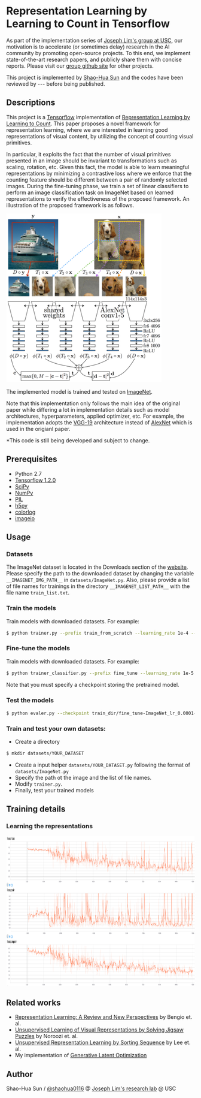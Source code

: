 # Representation Learning by Learning to Count in Tensorflow

As part of the implementation series of [Joseph Lim's group at USC](http://csail.mit.edu/~lim), our motivation is to accelerate (or sometimes delay) research in the AI community by promoting open-source projects. To this end, we implement state-of-the-art research papers, and publicly share them with concise reports. Please visit our [group github site](https://github.com/gitlimlab) for other projects.

This project is implemented by [Shao-Hua Sun](http://shaohua0116.github.io) and the codes have been reviewed by --- before being published.

## Descriptions
This project is a [Tensorflow](https://www.tensorflow.org/) implementation of [Representation Learning by Learning to Count](https://arxiv.org/abs/1708.06734). This paper proposes a novel framework for representation learning, where we are interested in learning good representations of visual content, by utilizing the concept of counting visual primitives. 

In particular, it exploits the fact that the number of visual primitives presented in an image should be invariant to transformations such as scaling, rotation, etc. Given this fact, the model is able to learn meaningful representations by minimizing a contrastive loss where we enforce that the counting feature should be different between a pair of randomly selected images. During the fine-tuning phase, we train a set of linear classifiers to perform an image classification task on ImageNet based on learned representations to verify the effectiveness of the proposed framework. An illustration of the proposed framework is as follows.

<img src="figure/framework.png" height="450" style="float:middle"/>

The implemented model is trained and tested on [ImageNet](http://www.image-net.org/). 

Note that this implementation only follows the main idea of the original paper while differing a lot in implementation details such as model architectures, hyperparameters, applied optimizer, etc. For example, the implementation adopts the [VGG-19](https://arxiv.org/abs/1409.1556) architecture instead of [AlexNet](https://papers.nips.cc/paper/4824-imagenet-classification-with-deep-convolutional-neural-networks.pdf) which is used in the origianl paper.

\*This code is still being developed and subject to change.

## Prerequisites

- Python 2.7
- [Tensorflow 1.2.0](https://github.com/tensorflow/tensorflow/tree/r1.2)
- [SciPy](http://www.scipy.org/install.html)
- [NumPy](http://www.numpy.org/)
- [PIL](http://pillow.readthedocs.io/en/3.1.x/installation.html)
- [h5py](http://docs.h5py.org/en/latest/)
- [colorlog](https://github.com/borntyping/python-colorlog)
- [imageio](https://imageio.github.io/)

## Usage

### Datasets
The ImageNet dataset is located in the Downloads section of the [website](http://image-net.org/download-images). Please specify the path to the downloaded dataset by changing the variable `__IMAGENET_IMG_PATH__` in `datasets/ImageNet.py`. Also, please provide a list of file names for trainings in the directory `__IMAGENET_LIST_PATH__` with the file name `train_list.txt`.

### Train the models
Train models with downloaded datasets. For example:
```bash
$ python trainer.py --prefix train_from_scratch --learning_rate 1e-4 --batch_size 32
```

### Fine-tune the models
Train models with downloaded datasets. For example:
```bash
$ python trainer_classifier.py --prefix fine_tune --learning_rate 1e-5 --batch_size 32 --checkpoint train_dir/train_from_scratch-ImageNet_lr_0.003-20170828-172936/model-10001
```
Note that you must specify a checkpoint storing the pretrained model.

### Test the models
```bash
$ python evaler.py --checkpoint train_dir/fine_tune-ImageNet_lr_0.0001-20170915-172936/model-10001
```

### Train and test your own datasets:

* Create a directory
```bash
$ mkdir datasets/YOUR_DATASET
```
* Create a input helper `datasets/YOUR_DATASET.py` following the format of `datasets/ImageNet.py`
* Specify the path ot the image and the list of file names.
* Modify `trainer.py`.
* Finally, test your trained models

## Training details

### Learning the representations
<img src="figure/training.png" height="400" style="float:middle"/>

## Related works

* [Representation Learning: A Review and New Perspectives](https://arxiv.org/abs/1206.5538) by Bengio et. al.
* [Unsupervised Learning of Visual Representations by Solving Jigsaw Puzzles](https://arxiv.org/abs/1603.09246) by Noroozi et. al.
* [Unsupervised Representation Learning by Sorting Sequence](http://vllab1.ucmerced.edu/~hylee/OPN/) by Lee et. al.
* My implementation of [Generative Latent Optimization](https://github.com/shaohua0116/Generative-Latent-Optimization-Tensorflow)

## Author

Shao-Hua Sun / [@shaohua0116](https://github.com/shaohua0116/) @ [Joseph Lim's research lab](https://github.com/gitlimlab) @ USC

